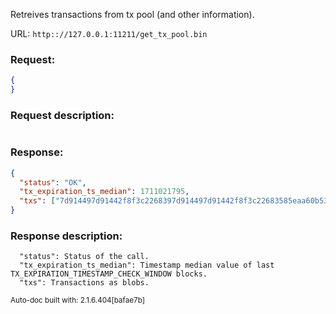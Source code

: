 Retreives transactions from tx pool (and other information).

URL: ```http:://127.0.0.1:11211/get_tx_pool.bin```
### Request: 
```json
{
}
```
### Request description: 
```

```
### Response: 
```json
{
  "status": "OK",
  "tx_expiration_ts_median": 1711021795,
  "txs": ["7d914497d91442f8f3c2268397d914497d91442f8f3c22683585eaa60b53757d49bf046a96269cef45c1bc9ff7300cc2f8f3c22683585eaa60b53757d49bf046a96269cef45c1bc9ff7300cc"]
}
```
### Response description: 
```
  "status": Status of the call.
  "tx_expiration_ts_median": Timestamp median value of last TX_EXPIRATION_TIMESTAMP_CHECK_WINDOW blocks.
  "txs": Transactions as blobs.

```
<sub>Auto-doc built with: 2.1.6.404[bafae7b]</sub>